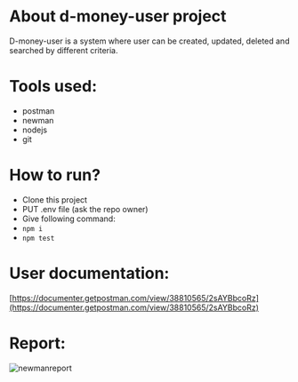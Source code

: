 # About d-money-user project
D-money-user is a system where user can be created, updated, deleted and searched by different criteria.

# Tools used:
- postman
- newman
- nodejs
- git

# How to run?
- Clone this project
- PUT .env file (ask the repo owner)
- Give following command:
- ``` npm i ```
- ``` npm test ```

# User documentation:
[https://documenter.getpostman.com/view/38810565/2sAYBbcoRz](https://documenter.getpostman.com/view/38810565/2sAYBbcoRz)


# Report:
![newmanreport](https://github.com/user-attachments/assets/b17f03a3-49b5-473f-89c0-1afe593aa0e8)
